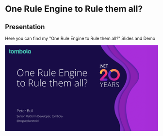 # One Rule Engine to Rule them all?

## Presentation

Here you can find my "One Rule Engine to Rule them all?" Slides and Demo

![One Rule Engine to Rule them all](Assets/one-rule-engine-to-rule-them-all.png)